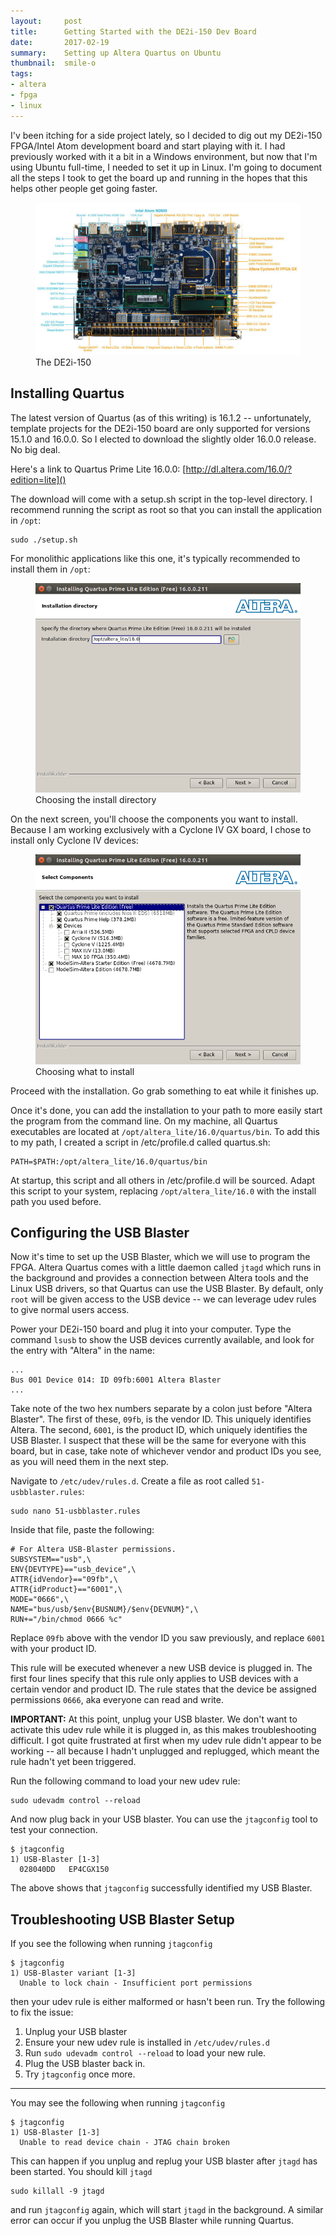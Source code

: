 ```yaml
---
layout:     post
title:      Getting Started with the DE2i-150 Dev Board
date:       2017-02-19
summary:    Setting up Altera Quartus on Ubuntu
thumbnail:  smile-o
tags:
- altera
- fpga
- linux
---
```

I'v been itching for a side project lately, so I decided to dig out my DE2i-150 FPGA/Intel Atom development board and start playing with it. I had previously worked with it a bit in a Windows environment, but now that I'm using Ubuntu full-time, I needed to set it up in Linux. I'm going to document all the steps I took to get the board up and running in the hopes that this helps other people get going faster.

<figure class="full">
    <img src="/assets/img/quartus_install/de2i-150.jpg">
    <figcaption>The DE2i-150</figcaption>
</figure>

## Installing Quartus

The latest version of Quartus (as of this writing) is 16.1.2 -- unfortunately, template projects for the DE2i-150 board are only supported for versions 15.1.0 and 16.0.0. So I elected to download the slightly older 16.0.0 release. No big deal.

Here's a link to Quartus Prime Lite 16.0.0:
[http://dl.altera.com/16.0/?edition=lite]()

The download will come with a setup.sh script in the top-level directory. I recommend running the script as root so that you can install the application in `/opt`:
~~~
sudo ./setup.sh
~~~
For monolithic applications like this one, it's typically recommended to install them in `/opt`:
<figure class="full">
    <img src="/assets/img/quartus_install/install_dir.png">
    <figcaption>Choosing the install directory</figcaption>
</figure>

On the next screen, you'll choose the components you want to install. Because I am working exclusively with a Cyclone IV GX board, I chose to install only Cyclone IV devices:

<figure class="full">
    <img src="/assets/img/quartus_install/install_components.png">
    <figcaption>Choosing what to install</figcaption>
</figure>

Proceed with the installation. Go grab something to eat while it finishes up.

Once it's done, you can add the installation to your path to more easily start the program from the command line. On my machine, all Quartus executables are located at `/opt/altera_lite/16.0/quartus/bin`.
To add this to my path, I created a script in /etc/profile.d called quartus.sh:
~~~
PATH=$PATH:/opt/altera_lite/16.0/quartus/bin
~~~
At startup, this script and all others in /etc/profile.d will be sourced.
Adapt this script to your system, replacing `/opt/altera_lite/16.0` with the install path you used before.

## Configuring the USB Blaster

Now it's time to set up the USB Blaster, which we will use to program the FPGA. Altera Quartus comes with a little daemon
called `jtagd` which runs in the background and provides a connection between Altera tools and the Linux
USB drivers, so that Quartus can use the USB Blaster. By default, only `root` will be given access to the USB
device -- we can leverage udev rules to give normal users access.

Power your DE2i-150 board and plug it into your computer. Type the command `lsusb` to show the USB devices currently
available, and look for the entry with "Altera" in the name:
~~~
...
Bus 001 Device 014: ID 09fb:6001 Altera Blaster
...
~~~

Take note of the two hex numbers separate by a colon just before "Altera Blaster". The first of these,
`09fb`, is the vendor ID. This uniquely identifies Altera.
The second, `6001`, is the product ID, which uniquely identifies
the USB Blaster. I suspect that these will be the same for everyone with this board, but in case,
take note of whichever vendor and product IDs you see, as you will need them in the next step.

Navigate to `/etc/udev/rules.d`. Create a file as root called `51-usbblaster.rules`:
~~~
sudo nano 51-usbblaster.rules
~~~
Inside that file, paste the following:
~~~
# For Altera USB-Blaster permissions.
SUBSYSTEM=="usb",\
ENV{DEVTYPE}=="usb_device",\
ATTR{idVendor}=="09fb",\
ATTR{idProduct}=="6001",\
MODE="0666",\
NAME="bus/usb/$env{BUSNUM}/$env{DEVNUM}",\
RUN+="/bin/chmod 0666 %c"
~~~
Replace `09fb` above with the vendor ID you saw previously,
and replace `6001` with your product ID.

This rule will be executed whenever a new USB device is plugged in.
The first four lines specify that this rule only applies to USB devices
with a certain vendor and product ID. The rule states that the device
be assigned permissions `0666`, aka everyone can read and write.

**IMPORTANT:** At this point, unplug your USB blaster. We don't want to
activate this udev rule while it is plugged in, as this makes troubleshooting
difficult. I got quite frustrated at first when my udev rule didn't appear to be working --
all because I hadn't unplugged and replugged, which meant the rule hadn't yet
been triggered.

Run the following command to load your new udev rule:
~~~
sudo udevadm control --reload
~~~
And now plug back in your USB blaster. You can use the `jtagconfig` tool
to test your connection.
~~~
$ jtagconfig 
1) USB-Blaster [1-3]
  028040DD   EP4CGX150
~~~
The above shows that `jtagconfig` successfully identified my USB Blaster.

## Troubleshooting USB Blaster Setup

If you see the following when running `jtagconfig`
~~~
$ jtagconfig
1) USB-Blaster variant [1-3]
  Unable to lock chain - Insufficient port permissions
~~~
then your udev rule is either malformed or hasn't been run.
Try the following to fix the issue:
1. Unplug your USB blaster
2. Ensure your new udev rule is installed in `/etc/udev/rules.d`
3. Run `sudo udevadm control --reload` to load your new rule.
4. Plug the USB blaster back in.
5. Try `jtagconfig` once more.

***********

You may see the following when running `jtagconfig`
~~~
$ jtagconfig
1) USB-Blaster [1-3]
  Unable to read device chain - JTAG chain broken
~~~
This can happen if you unplug and replug your USB blaster
after `jtagd` has been started. You should kill `jtagd`
~~~
sudo killall -9 jtagd
~~~
and run `jtagconfig` again, which will start `jtagd` in the background.
A similar error can occur if you unplug the USB Blaster while running
Quartus.